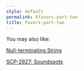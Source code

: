 ```yaml
---
style: default
permalink: Xfavors-part-two
title: favors-part-two
---
```

You may also like:

[Null-terminating String](http://scp-wiki.net/null-terminating-string)

[SCP-2927: Soundspots](http://scp-wiki.net/scp-2927)
